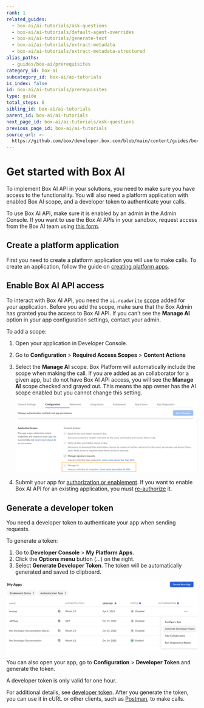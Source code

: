 ```yaml
---
rank: 1
related_guides:
  - box-ai/ai-tutorials/ask-questions
  - box-ai/ai-tutorials/default-agent-overrides
  - box-ai/ai-tutorials/generate-text
  - box-ai/ai-tutorials/extract-metadata
  - box-ai/ai-tutorials/extract-metadata-structured
alias_paths:
  - guides/box-ai/prerequisites
category_id: box-ai
subcategory_id: box-ai/ai-tutorials
is_index: false
id: box-ai/ai-tutorials/prerequisites
type: guide
total_steps: 6
sibling_id: box-ai/ai-tutorials
parent_id: box-ai/ai-tutorials
next_page_id: box-ai/ai-tutorials/ask-questions
previous_page_id: box-ai/ai-tutorials
source_url: >-
  https://github.com/box/developer.box.com/blob/main/content/guides/box-ai/ai-tutorials/prerequisites.md
---
```

# Get started with Box AI

To implement Box AI API in your solutions, you need
to make sure you have access to the functionality.
You will also need a platform application with
enabled Box AI scope, and a developer token to
authenticate your calls.

<Message type="notice">

To use Box AI API, make sure it is enabled by an
admin in the Admin Console. If you want to use
the Box AI APIs in your sandbox, request access
from the Box AI team using [this form][form].

</Message>

## Create a platform application

First you need to create a platform application
you will use to make calls. To create
an application, follow the guide
on [creating platform apps][createapps].

## Enable Box AI API access

To interact with Box AI API,
you need the `ai.readwrite` [scope][scope]
added for your application.
Before you add the scope,
make sure that the Box Admin has granted you
the access to Box AI API. If you can't see the
**Manage AI** option in your app configuration
settings, contact your admin.

To add a scope:

1. Open your application in Developer Console.
2. Go to **Configuration** > **Required Access Scopes** > **Content Actions**
3. Select the **Manage AI** scope. Box Platform will automatically include the scope when making the call. If you are added as an collaborator for a given app, but do not have Box AI API access, you will see the **Manage AI** scope checked and grayed out. This means the app owner has the AI scope enabled but you cannot change this setting.

    ![box ai scopes](../images/box-ai-app-scopes.png)

4. Submit your app for [authorization or enablement][authorization]. If you want to enable Box AI API for an existing application, you must [re-authorize][reauthorization] it.

## Generate a developer token

You need a developer token
to authenticate your app when sending requests.

To generate a token:

1. Go to **Developer Console** > **My Platform Apps**.
2. Click the **Options menu** button (…) on the right.
3. Select **Generate Developer Token**. The token will be automatically generated and saved to clipboard.

![generate token](../images/developer-token.png)

You can also open your app, go to
**Configuration** > **Developer Token**
and generate the token.

<Message type="notice">

A developer token is only valid for one hour.

</Message>

For additional details, see [developer token][token].
After you generate the token, you can use it in cURL
or other clients, such as [Postman][postman], to make
calls.

[token]: g://authentication/tokens/developer-tokens
[scope]: g://api-calls/permissions-and-errors/scopes
[oauthscopes]: g://api-calls/permissions-and-errors/scopes#scopes-oauth-2-authorization
[createapps]: g://applications/app-types/platform-apps
[postman]: g://tooling/postman
[form]: https://forms.gle/Nsh3TwM3W8qg4U35A
[authorization]: g://authorization
[reauthorization]: g://authorization/platform-app-approval#re-authorization-on-changes